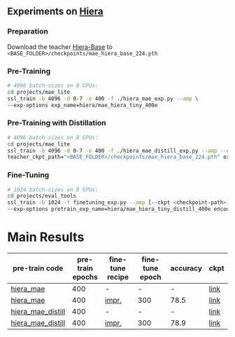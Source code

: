 ## Experiments on [Hiera](https://arxiv.org/abs/2306.00989/)

### Preparation
Download the teacher [Hiera-Base](https://dl.fbaipublicfiles.com/hiera/mae_hiera_base_224.pth) to `<BASE_FOLDER>/checkpoints/mae_hiera_base_224.pth`

### Pre-Training
```bash
# 4096 batch-sizes on 8 GPUs:
cd projects/mae_lite
ssl_train -b 4096 -d 0-7 -e 400 -f ./hiera_mae_exp.py --amp \
--exp-options exp_name=hiera/mae_hiera_tiny_400e
```

### Pre-Training with Distillation
```bash
# 4096 batch-sizes on 8 GPUs:
cd projects/mae_lite
ssl_train -b 4096 -d 0-7 -e 400 -f ./hiera_mae_distill_exp.py --amp --exp-options \
teacher_ckpt_path="<BASE_FOLDER>/checkpoints/mae_hiera_base_224.pth" exp_name=hiera/mae_hiera_tiny_distill_400e
```

### Fine-Tuning
```bash
# 1024 batch-sizes on 8 GPUs:
cd projects/eval_tools
ssl_train -b 1024 -f finetuning_exp.py --amp [--ckpt <checkpoint-path>] \
--exp-options pretrain_exp_name=hiera/mae_hiera_tiny_distill_400e encoder_arch="hiera_tiny_224"
```

# Main Results
|pre-train code |pre-train</br> epochs| fine-tune recipe | fine-tune epoch | accuracy | ckpt |
|---|---|---|---|---|---|
| [hiera_mae](hiera_mae_exp.py) | 400 | - | - | - | [link](https://drive.google.com/file/d/1dXL6lc40kuySP3aSnz0kbddmpebTENaz/view?usp=sharing) |
| [hiera_mae](hiera_mae_exp.py) | 400 | [impr.](../eval_tools/finetuning_hiera_exp.py) | 300 | 78.5 | [link](https://drive.google.com/file/d/1s6Q6AZ0kV1YPVFjmxO12sgDr6PSJQpwq/view?usp=sharing) |
| [hiera_mae_distill](hiera_mae_distill_exp.py) | 400 | - | - | - | [link](https://drive.google.com/file/d/1s6Q6AZ0kV1YPVFjmxO12sgDr6PSJQpwq/view?usp=sharing) |
| [hiera_mae_distill](hiera_mae_distill_exp.py) | 400 | [impr.](../eval_tools/finetuning_hiera_exp.py) | 300 | 78.9 | [link](https://drive.google.com/file/d/1qknEZwHQoEfzGGOtildm6J8-IPoN4fgq/view?usp=sharing) |
